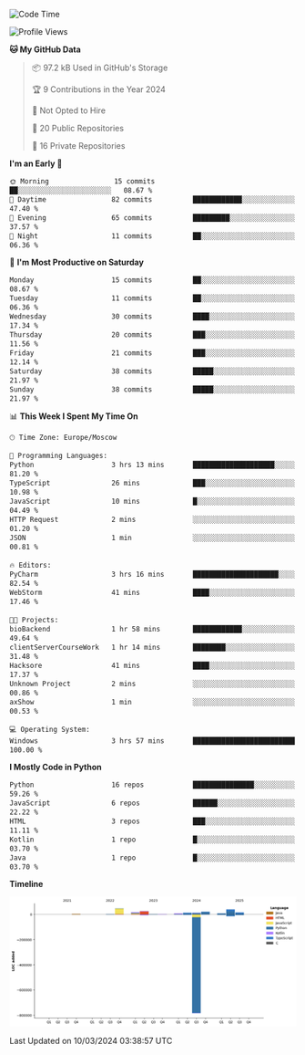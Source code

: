 <!--START_SECTION:waka-->
![Code Time](http://img.shields.io/badge/Code%20Time-215%20hrs%2030%20mins-blue)

![Profile Views](http://img.shields.io/badge/Profile%20Views-11-blue)

**🐱 My GitHub Data** 

> 📦 97.2 kB Used in GitHub's Storage 
 > 
> 🏆 9 Contributions in the Year 2024
 > 
> 🚫 Not Opted to Hire
 > 
> 📜 20 Public Repositories 
 > 
> 🔑 16 Private Repositories 
 > 
**I'm an Early 🐤** 

```text
🌞 Morning                15 commits          ██░░░░░░░░░░░░░░░░░░░░░░░   08.67 % 
🌆 Daytime                82 commits          ████████████░░░░░░░░░░░░░   47.40 % 
🌃 Evening                65 commits          █████████░░░░░░░░░░░░░░░░   37.57 % 
🌙 Night                  11 commits          ██░░░░░░░░░░░░░░░░░░░░░░░   06.36 % 
```
📅 **I'm Most Productive on Saturday** 

```text
Monday                   15 commits          ██░░░░░░░░░░░░░░░░░░░░░░░   08.67 % 
Tuesday                  11 commits          ██░░░░░░░░░░░░░░░░░░░░░░░   06.36 % 
Wednesday                30 commits          ████░░░░░░░░░░░░░░░░░░░░░   17.34 % 
Thursday                 20 commits          ███░░░░░░░░░░░░░░░░░░░░░░   11.56 % 
Friday                   21 commits          ███░░░░░░░░░░░░░░░░░░░░░░   12.14 % 
Saturday                 38 commits          █████░░░░░░░░░░░░░░░░░░░░   21.97 % 
Sunday                   38 commits          █████░░░░░░░░░░░░░░░░░░░░   21.97 % 
```


📊 **This Week I Spent My Time On** 

```text
🕑︎ Time Zone: Europe/Moscow

💬 Programming Languages: 
Python                   3 hrs 13 mins       ████████████████████░░░░░   81.20 % 
TypeScript               26 mins             ███░░░░░░░░░░░░░░░░░░░░░░   10.98 % 
JavaScript               10 mins             █░░░░░░░░░░░░░░░░░░░░░░░░   04.49 % 
HTTP Request             2 mins              ░░░░░░░░░░░░░░░░░░░░░░░░░   01.20 % 
JSON                     1 min               ░░░░░░░░░░░░░░░░░░░░░░░░░   00.81 % 

🔥 Editors: 
PyCharm                  3 hrs 16 mins       █████████████████████░░░░   82.54 % 
WebStorm                 41 mins             ████░░░░░░░░░░░░░░░░░░░░░   17.46 % 

🐱‍💻 Projects: 
bioBackend               1 hr 58 mins        ████████████░░░░░░░░░░░░░   49.64 % 
clientServerCourseWork   1 hr 14 mins        ████████░░░░░░░░░░░░░░░░░   31.48 % 
Hacksore                 41 mins             ████░░░░░░░░░░░░░░░░░░░░░   17.37 % 
Unknown Project          2 mins              ░░░░░░░░░░░░░░░░░░░░░░░░░   00.86 % 
axShow                   1 min               ░░░░░░░░░░░░░░░░░░░░░░░░░   00.53 % 

💻 Operating System: 
Windows                  3 hrs 57 mins       █████████████████████████   100.00 % 
```

**I Mostly Code in Python** 

```text
Python                   16 repos            ███████████████░░░░░░░░░░   59.26 % 
JavaScript               6 repos             ██████░░░░░░░░░░░░░░░░░░░   22.22 % 
HTML                     3 repos             ███░░░░░░░░░░░░░░░░░░░░░░   11.11 % 
Kotlin                   1 repo              █░░░░░░░░░░░░░░░░░░░░░░░░   03.70 % 
Java                     1 repo              █░░░░░░░░░░░░░░░░░░░░░░░░   03.70 % 
```



**Timeline**

![Lines of Code chart](https://raw.githubusercontent.com/adlemx/adlemx/main/assets/bar_graph.png)


 Last Updated on 10/03/2024 03:38:57 UTC
<!--END_SECTION:waka-->
